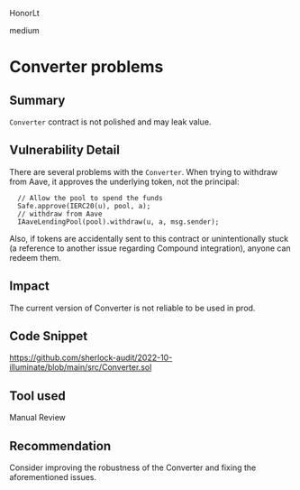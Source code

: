 HonorLt

medium

# Converter problems

## Summary
```Converter``` contract is not polished and may leak value.

## Vulnerability Detail
There are several problems with the ```Converter```. When trying to withdraw from Aave, it approves the underlying token, not the principal:
```solidity
  // Allow the pool to spend the funds
  Safe.approve(IERC20(u), pool, a);
  // withdraw from Aave
  IAaveLendingPool(pool).withdraw(u, a, msg.sender);
```
Also, if tokens are accidentally sent to this contract or unintentionally stuck (a reference to another issue regarding Compound integration), anyone can redeem them.

## Impact
The current version of Converter is not reliable to be used in prod.

## Code Snippet

https://github.com/sherlock-audit/2022-10-illuminate/blob/main/src/Converter.sol

## Tool used

Manual Review

## Recommendation
Consider improving the robustness of the Converter and fixing the aforementioned issues.